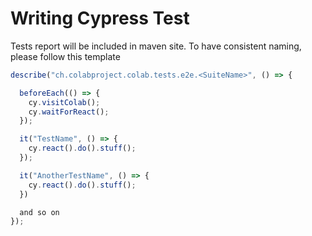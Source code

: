 # Writing Cypress Test

Tests report will be included in maven site.
To have consistent naming, please follow this template

```typescript
describe("ch.colabproject.colab.tests.e2e.<SuiteName>", () => {

  beforeEach(() => {
    cy.visitColab();
    cy.waitForReact();
  });

  it("TestName", () => {
    cy.react().do().stuff();
  });

  it("AnotherTestName", () => {
    cy.react().do().stuff();
  })

  and so on
});

```
